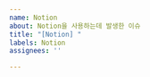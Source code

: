```yaml
---
name: Notion
about: Notion을 사용하는데 발생한 이슈
title: "[Notion] "
labels: Notion
assignees: ''

---
```



